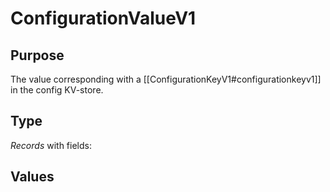 # ConfigurationValueV1

## Purpose

<!-- --8<-- [start:purpose] -->
The value corresponding with a [[ConfigurationKeyV1#configurationkeyv1]] in the config KV-store.
<!-- --8<-- [end:purpose] -->

## Type

<!-- --8<-- [start:type] -->
<div class="type" markdown>


*Records* with fields:

</div>
<!-- --8<-- [end:type] -->

## Values
